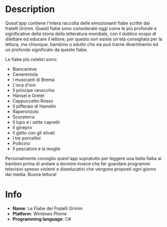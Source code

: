 # Description

Quest'app contiene l'intera raccolta delle emozionanti fiabe scritte dai fratelli Grimm. Questi fiabe sono considerate oggi come le più profonde e significative della storia della letteratura mondiale, con il dublice scopo di dilettare ed educare il lettore; per questo non esiste un'età consigliata per la lettura, ma chiunque, bambino o adulto che sia può trarne divertimento ed un profondo significato da queste fiabe.

Le fiabe più celebri sono:
- Biancaneve 
- Cenerentola 
- I musicanti di Brema 
- L'oca d'oro 
- Il principe ranocchio 
- Hänsel e Gretel 
- Cappuccetto Rosso 
- Il pifferaio di Hamelin 
- Raperonzolo 
- Scuraterra 
- Il lupo e i sette capretti 
- Il ginepro 
- Il gatto con gli stivali 
- I tre porcellini 
- Pollicino 
- Il pescatore e la moglie 

Personalmente consiglio quest'app sopratutto per leggere una bella fiaba ai bambini prima di andare a dormire invece che far guardare programmi televisivi spesso violenti e diseducativi che vengono proposti ogni giorno dai media. Buona lettura!

# Info

- **Name**: Le Fiabe dei Fratelli Grimm
- **Platform**: Windows Phone
- **Programming language**: C#

